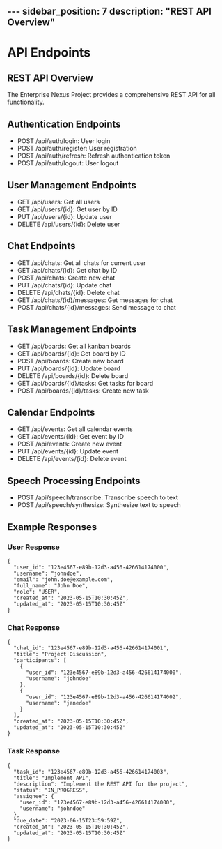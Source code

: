 ﻿﻿﻿---
sidebar_position: 7
description: "REST API Overview"
---

# API Endpoints

## REST API Overview

The Enterprise Nexus Project provides a comprehensive REST API for all functionality.

## Authentication Endpoints

- POST /api/auth/login: User login
- POST /api/auth/register: User registration
- POST /api/auth/refresh: Refresh authentication token
- POST /api/auth/logout: User logout

## User Management Endpoints

- GET /api/users: Get all users
- GET /api/users/\{id\}: Get user by ID
- PUT /api/users/\{id\}: Update user
- DELETE /api/users/\{id\}: Delete user

## Chat Endpoints

- GET /api/chats: Get all chats for current user
- GET /api/chats/\{id\}: Get chat by ID
- POST /api/chats: Create new chat
- PUT /api/chats/\{id\}: Update chat
- DELETE /api/chats/\{id\}: Delete chat
- GET /api/chats/\{id\}/messages: Get messages for chat
- POST /api/chats/\{id\}/messages: Send message to chat

## Task Management Endpoints

- GET /api/boards: Get all kanban boards
- GET /api/boards/\{id\}: Get board by ID
- POST /api/boards: Create new board
- PUT /api/boards/\{id\}: Update board
- DELETE /api/boards/\{id\}: Delete board
- GET /api/boards/\{id\}/tasks: Get tasks for board
- POST /api/boards/\{id\}/tasks: Create new task

## Calendar Endpoints

- GET /api/events: Get all calendar events
- GET /api/events/\{id\}: Get event by ID
- POST /api/events: Create new event
- PUT /api/events/\{id\}: Update event
- DELETE /api/events/\{id\}: Delete event

## Speech Processing Endpoints

- POST /api/speech/transcribe: Transcribe speech to text
- POST /api/speech/synthesize: Synthesize text to speech

## Example Responses

### User Response

```
{
  "user_id": "123e4567-e89b-12d3-a456-426614174000",
  "username": "johndoe",
  "email": "john.doe@example.com",
  "full_name": "John Doe",
  "role": "USER",
  "created_at": "2023-05-15T10:30:45Z",
  "updated_at": "2023-05-15T10:30:45Z"
}
```

### Chat Response

```
{
  "chat_id": "123e4567-e89b-12d3-a456-426614174001",
  "title": "Project Discussion",
  "participants": [
    {
      "user_id": "123e4567-e89b-12d3-a456-426614174000",
      "username": "johndoe"
    },
    {
      "user_id": "123e4567-e89b-12d3-a456-426614174002",
      "username": "janedoe"
    }
  ],
  "created_at": "2023-05-15T10:30:45Z",
  "updated_at": "2023-05-15T10:30:45Z"
}
```

### Task Response

```
{
  "task_id": "123e4567-e89b-12d3-a456-426614174003",
  "title": "Implement API",
  "description": "Implement the REST API for the project",
  "status": "IN_PROGRESS",
  "assignee": {
    "user_id": "123e4567-e89b-12d3-a456-426614174000",
    "username": "johndoe"
  },
  "due_date": "2023-06-15T23:59:59Z",
  "created_at": "2023-05-15T10:30:45Z",
  "updated_at": "2023-05-15T10:30:45Z"
}
```

